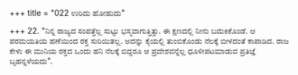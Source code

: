 +++
title = "022 ಉರಿದು ಹೋಹುದು"

+++
22.  "ನಿನ್ನ ರಾಜ್ಯದ ಸಂಪತ್ತೆಲ್ಲ ಸುಟ್ಟು ಭಸ್ಮವಾಗುತ್ತಿತ್ತು. ಈ ಕ್ಷಣದಲ್ಲಿ ನೀನು ಬದುಕಿಕೊಂಡೆ. ಆ ಪರಮಯತಿಯ ಹಣೆಯಿಂದ ರಕ್ತ ಸುರಿಯಿತಲ್ಲ. ಅದನ್ನು ಕೈಯಲ್ಲಿ ತುಂಬಿಕೊಂಡು ನೆಲಕ್ಕೆ ಬೀಳದಂತೆ ಕಾಪಾಡಿದ. ರಾಜ ಕೇಳು ಈ ಮುನಿಯ ರಕ್ತದ ಒಂದು ಹನಿ ನೆಲಕ್ಕೆ ಬಿದ್ದರೂ ಆ ಪ್ರದೇಶವನ್ನೆಲ್ಲ ಧೂಳೀಪಟಮಾಡುವ ಪ್ರತಿಜ್ಞೆ ಬೃಹನ್ನಳೆಯದು".